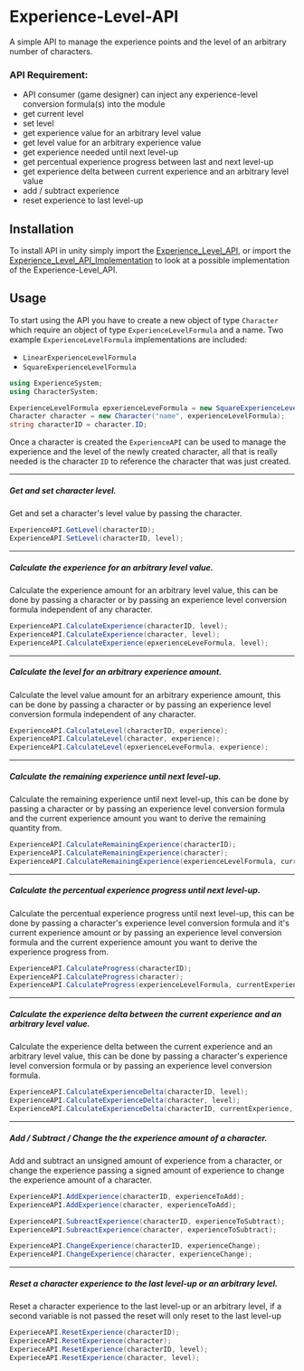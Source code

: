 # Experience-Level-API

A simple API to manage the experience points and the level of an arbitrary number of characters.

### API Requirement:

* API consumer (game designer) can inject any experience-level conversion formula(s) into the module
* get current level
* set level
* get experience value for an arbitrary level value
* get level value for an arbitrary experience value
* get experience needed until next level-up
* get percentual experience progress between last and next level-up
* get experience delta between current experience and an arbitrary level value
* add / subtract experience
* reset experience to last level-up

## Installation

To install API in unity simply import the [Experience_Level_API](/Experience_Level_API_Package.unitypackage), or import the [Experience_Level_API_Implementation](/Experience_Level_API_Implementation.unitypackage) to look at a possible implementation of the Experience-Level_API.

## Usage

To start using the API you have to create a new object of type `Character` which require an object of type `ExperienceLevelFormula` and a name.
Two example `ExperienceLevelFormula` implementations are included: 
- `LinearExperienceLevelFormula` 
- `SquareExperienceLevelFormula`

``` C#
using ExperienceSystem;
using CharacterSystem; 

ExperienceLevelFormula epxerienceLeveFormula = new SquareExperienceLevelFormula();
Character character = new Character("name", experienceLevelFormula); 
string characterID = character.ID;
```

Once a character is created the `ExperienceAPI` can be used to manage the experience and the level of the newly created character, all that is really needed is the character `ID` to reference the character that was just created.
___
##### Get and set character level.

Get and set a character's level value by passing the character.

``` C# 
ExperienceAPI.GetLevel(characterID);
ExperienceAPI.SetLevel(characterID, level);
```
___
##### Calculate the experience for an arbitrary level value.

Calculate the experience amount for an arbitrary level value, this can be done by passing a character or by passing an experience level conversion formula independent of any character.

``` C# 
ExperienceAPI.CalculateExperience(characterID, level);
ExperienceAPI.CalculateExperience(character, level);
ExperienceAPI.CalculateExperience(epxerienceLeveFormula, level);
```
___
#####   Calculate the level for an arbitrary experience amount.

Calculate the level value amount for an arbitrary experience amount, this can be done by passing a character or by passing an experience level conversion formula independent of any character.

``` C# 
ExperienceAPI.CalculateLevel(characterID, experience);
ExperienceAPI.CalculateLevel(character, experience);
ExperienceAPI.CalculateLevel(epxerienceLeveFormula, experience);
```
___
#####   Calculate the remaining experience until next level-up.

Calculate the remaining experience until next level-up, this can be done by passing a character or by passing an experience level conversion formula and the current experience amount you want to derive the remaining quantity from.

``` C# 
ExperienceAPI.CalculateRemainingExperience(characterID);
ExperienceAPI.CalculateRemainingExperience(character);
ExperienceAPI.CalculateRemainingExperience(experienceLevelFormula, currentExperience);
```
___
#####   Calculate the percentual experience progress until next level-up.

Calculate the percentual experience progress until next level-up, this can be done by passing a character's experience level conversion formula and it's current experience amount or by passing an experience level conversion formula and the current experience amount you want to derive the experience progress from.

``` C# 
ExperienceAPI.CalculateProgress(characterID);
ExperienceAPI.CalculateProgress(character);
ExperienceAPI.CalculateProgress(experienceLevelFormula, currentExperience);
```
___
#####   Calculate the experience delta between the current experience and an arbitrary level value.

Calculate the experience delta between the current experience and an arbitrary level value, this can be done by passing a character's experience level conversion formula or by passing an experience level conversion formula.

``` C#
ExperienceAPI.CalculateExperienceDelta(characterID, level);
ExperienceAPI.CalculateExperienceDelta(character, level);
ExperienceAPI.CalculateExperienceDelta(characterID, currentExperience, level);
```
___
#####   Add / Subtract / Change the the experience amount of a character.

Add and subtract an unsigned amount of experience from a character, or change the experience passing a signed amount of experience to change the experience amount of a character.

``` C#
ExperienceAPI.AddExperience(characterID, experienceToAdd);
ExperienceAPI.AddExperience(character, experienceToAdd);

ExperienceAPI.SubreactExperience(characterID, experienceToSubtract);
ExperienceAPI.SubreactExperience(character, experienceToSubtract);

ExperienceAPI.ChangeExperience(characterID, experienceChange);
ExperienceAPI.ChangeExperience(character, experienceChange);
```
___
#####   Reset a character experience to the last level-up or an arbitrary level.

Reset a character experience to the last level-up or an arbitrary level, if a second variable is not passed the reset will only reset to the last level-up

``` C#
ExperieceAPI.ResetExperience(characterID);
ExperieceAPI.ResetExperience(character);
ExperieceAPI.ResetExperience(characterID, level);
ExperieceAPI.ResetExperience(character, level);
```
